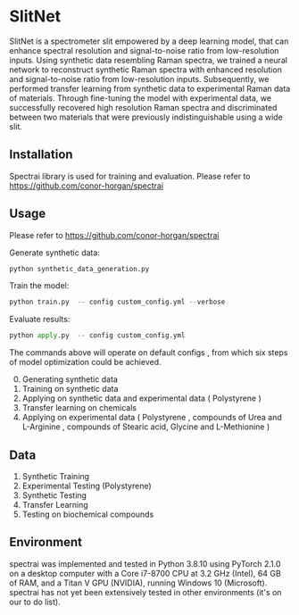 # SlitNet
SlitNet is a spectrometer slit empowered by a deep learning model, that can enhance spectral resolution and signal-to-noise ratio from low-resolution inputs. Using synthetic data resembling Raman spectra, we trained a neural network to reconstruct synthetic Raman spectra with enhanced resolution and signal-to-noise ratio from low-resolution inputs. Subsequently, we performed transfer learning from synthetic data to experimental Raman data of materials. Through fine-tuning the model with experimental data, we successfully recovered high resolution Raman spectra and discriminated between two materials that were previously indistinguishable using a wide slit.
## Installation 
Spectrai library is used for training and evaluation. Please refer to https://github.com/conor-horgan/spectrai
## Usage
Please refer to https://github.com/conor-horgan/spectrai

Generate synthetic data:
```python
python synthetic_data_generation.py
```
Train the model:
```python
python train.py  -- config custom_config.yml --verbose
```
Evaluate results:
```python
python apply.py  -- config custom_config.yml
```

The commands above will operate on default configs , from which six steps of model optimization could be achieved.   

0.  Generating synthetic data 
1.	Training on synthetic data 
2.	Applying on synthetic data and experimental data ( Polystyrene )
3.	Transfer learning on chemicals 
4.	Applying on experimental data ( Polystyrene , compounds of Urea and L-Arginine , compounds of Stearic acid, Glycine and L-Methionine )

## Data
1.  Synthetic Training
2.  Experimental Testing (Polystyrene)
2.  Synthetic Testing
3.  Transfer Learning
4.  Testing on biochemical compounds
## Environment
spectrai was implemented and tested in Python 3.8.10 using PyTorch 2.1.0 on a desktop computer with a Core i7-8700 CPU at 3.2 GHz (Intel), 64 GB of RAM, and a Titan V GPU (NVIDIA), running Windows 10 (Microsoft). spectrai has not yet been extensively tested in other environments (it's on our to do list).
